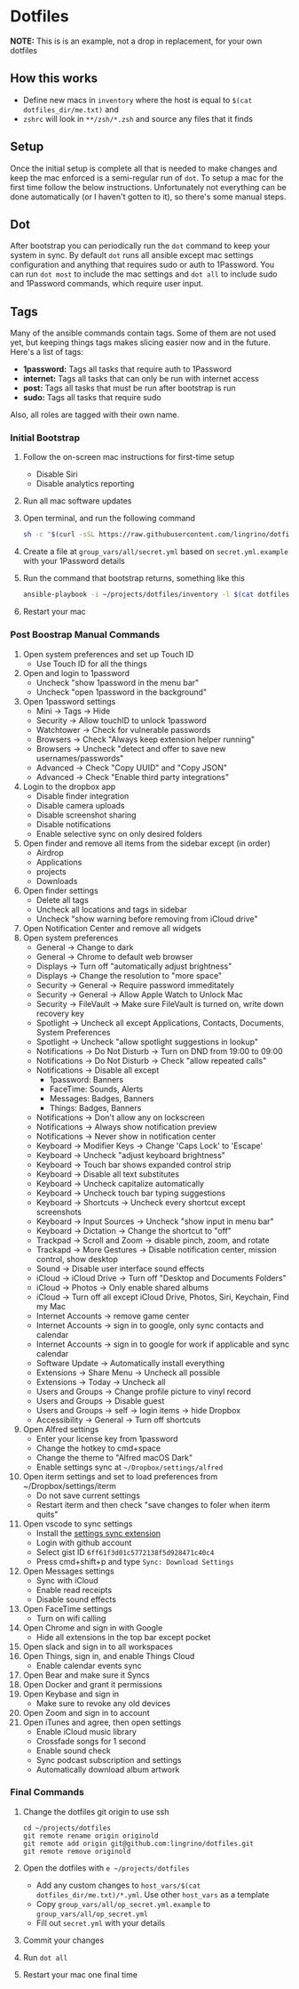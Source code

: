 # Dotfiles

**NOTE:** This is is an example, not a drop in replacement, for your own
dotfiles

## How this works

- Define new macs in `inventory` where the host is equal to `$(cat
  dotfiles_dir/me.txt)` and
- `zshrc` will look in `**/zsh/*.zsh` and source any files that it finds

## Setup

Once the initial setup is complete all that is needed to make changes and keep
the mac enforced is a semi-regular run of `dot`. To setup a mac for the first
time follow the below instructions. Unfortunately not everything can be done
automatically (or I haven't gotten to it), so there's some manual steps.

## Dot

After bootstrap you can periodically run the `dot` command to keep your system
in sync. By default `dot` runs all ansible except mac settings configuration and
anything that requires sudo or auth to 1Password. You can run `dot most` to
include the mac settings and `dot all` to include sudo and 1Password commands,
which require user input.

## Tags

Many of the ansible commands contain tags. Some of them are not used yet, but
keeping things tags makes slicing easier now and in the future. Here's a list of
tags:

- **1password:** Tags all tasks that require auth to 1Password
- **internet:** Tags all tasks that can only be run with internet access
- **post:** Tags all tasks that must be run after bootstrap is run
- **sudo:** Tags all tasks that require sudo

Also, all roles are tagged with their own name.

### Initial Bootstrap

1. Follow the on-screen mac instructions for first-time setup
    - Disable Siri
    - Disable analytics reporting

1. Run all mac software updates

1. Open terminal, and run the following command

    ```bash
    sh -c "$(curl -sSL https://raw.githubusercontent.com/lingrino/dotfiles/master/bootstrap.sh)"
    ```

1. Create a file at `group_vars/all/secret.yml` based on `secret.yml.example`
   with your 1Password details

1. Run the command that bootstrap returns, something like this

    ```bash
    ansible-playbook -i ~/projects/dotfiles/inventory -l $(cat dotfiles_dir/me.txt) ~/projects/dotfiles/main.yml -K --skip-tags "post"
    ```

1. Restart your mac

### Post Boostrap Manual Commands

1. Open system preferences and set up Touch ID
    - Use Touch ID for all the things
1. Open and login to 1password
    - Uncheck "show 1password in the menu bar"
    - Uncheck "open 1password in the background"
1. Open 1password settings
    - Mini -> Tags -> Hide
    - Security -> Allow touchID to unlock 1password
    - Watchtower -> Check for vulnerable passwords
    - Browsers -> Check "Always keep extension helper running"
    - Browsers -> Uncheck "detect and offer to save new usernames/passwords"
    - Advanced -> Check "Copy UUID" and "Copy JSON"
    - Advanced -> Check "Enable third party integrations"
1. Login to the dropbox app
    - Disable finder integration
    - Disable camera uploads
    - Disable screenshot sharing
    - Disable notifications
    - Enable selective sync on only desired folders
1. Open finder and remove all items from the sidebar except (in order)
    - Airdrop
    - Applications
    - projects
    - Downloads
1. Open finder settings
    - Delete all tags
    - Uncheck all locations and tags in sidebar
    - Uncheck "show warning before removing from iCloud drive"
1. Open Notification Center and remove all widgets
1. Open system preferences
    - General -> Change to dark
    - General -> Chrome to default web browser
    - Displays -> Turn off "automatically adjust brightness"
    - Displays -> Change the resolution to "more space"
    - Security -> General -> Require password immeditately
    - Security -> General -> Allow Apple Watch to Unlock Mac
    - Security -> FileVault -> Make sure FileVault is turned on, write down
      recovery key
    - Spotlight -> Uncheck all except Applications, Contacts, Documents, System
      Preferences
    - Spotlight -> Uncheck "allow spotlight suggestions in lookup"
    - Notifications -> Do Not Disturb -> Turn on DND from 19:00 to 09:00
    - Notifications -> Do Not Disturb -> Check "allow repeated calls"
    - Notifications -> Disable all except
        - 1password: Banners
        - FaceTime: Sounds, Alerts
        - Messages: Badges, Banners
        - Things: Badges, Banners
    - Notifications -> Don't allow any on lockscreen
    - Notifications -> Always show notification preview
    - Notifications -> Never show in notification center
    - Keyboard -> Modifier Keys -> Change 'Caps Lock' to 'Escape'
    - Keyboard -> Uncheck "adjust keyboard brightness"
    - Keyboard -> Touch bar shows expanded control strip
    - Keyboard -> Disable all text substitutes
    - Keyboard -> Uncheck capitalize automatically
    - Keyboard -> Uncheck touch bar typing suggestions
    - Keyboard -> Shortcuts -> Uncheck every shortcut except screenshots
    - Keyboard -> Input Sources -> Uncheck "show input in menu bar"
    - Keyboard -> Dictation -> Change the shortcut to "off"
    - Trackpad -> Scroll and Zoom -> disable pinch, zoom, and rotate
    - Trackapd -> More Gestures -> Disable notification center, mission control,
      show desktop
    - Sound -> Disable user interface sound effects
    - iCloud -> iCloud Drive -> Turn off "Desktop and Documents Folders"
    - iCloud -> Photos -> Only enable shared albums
    - iCloud -> Turn off all except iCloud Drive, Photos, Siri, Keychain, Find
      my Mac
    - Internet Accounts -> remove game center
    - Internet Accounts -> sign in to google, only sync contacts and calendar
    - Internet Accounts -> sign in to google for work if applicable and sync
      calendar
    - Software Update -> Automatically install everything
    - Extensions -> Share Menu -> Uncheck all possible
    - Extensions -> Today -> Uncheck all
    - Users and Groups -> Change profile picture to vinyl record
    - Users and Groups -> Disable guest
    - Users and Groups -> self -> login items -> hide Dropbox
    - Accessibility -> General -> Turn off shortcuts
1. Open Alfred settings
    - Enter your license key from 1password
    - Change the hotkey to cmd+space
    - Change the theme to "Alfred macOS Dark"
    - Enable settings sync at `~/Dropbox/settings/alfred`
1. Open iterm settings and set to load preferences from ~/Dropbox/settings/iterm
    - Do not save current settings
    - Restart iterm and then check "save changes to foler when iterm quits"
1. Open vscode to sync settings
    - Install the [settings sync
      extension](https://marketplace.visualstudio.com/items?itemName=Shan.code-settings-sync)
    - Login with github account
    - Select gist ID `6ff61f3d01c5772138f5d928471c40c4`
    - Press cmd+shift+p and type `Sync: Download Settings`
1. Open Messages settings
    - Sync with iCloud
    - Enable read receipts
    - Disable sound effects
1. Open FaceTime settings
    - Turn on wifi calling
1. Open Chrome and sign in with Google
    - Hide all extensions in the top bar except pocket
1. Open slack and sign in to all workspaces
1. Open Things, sign in, and enable Things Cloud
    - Enable calendar events sync
1. Open Bear and make sure it Syncs
1. Open Docker and grant it permissions
1. Open Keybase and sign in
    - Make sure to revoke any old devices
1. Open Zoom and sign in to account
1. Open iTunes and agree, then open settings
    - Enable iCloud music library
    - Crossfade songs for 1 second
    - Enable sound check
    - Sync podcast subscription and settings
    - Automatically download album artwork

### Final Commands

1. Change the dotfiles git origin to use ssh

    ```shell
    cd ~/projects/dotfiles
    git remote rename origin originold
    git remote add origin git@github.com:lingrino/dotfiles.git
    git remote remove originold
    ```

1. Open the dotfiles with `e ~/projects/dotfiles`
    - Add any custom changes to `host_vars/$(cat dotfiles_dir/me.txt)/*.yml`.
      Use other `host_vars` as a template
    - Copy `group_vars/all/op_secret.yml.example` to `group_vars/all/op_secret.yml`
    - Fill out `secret.yml` with your details
1. Commit your changes
1. Run `dot all`
1. Restart your mac one final time
